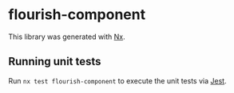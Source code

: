 # flourish-component

This library was generated with [Nx](https://nx.dev).

## Running unit tests

Run `nx test flourish-component` to execute the unit tests via [Jest](https://jestjs.io).
